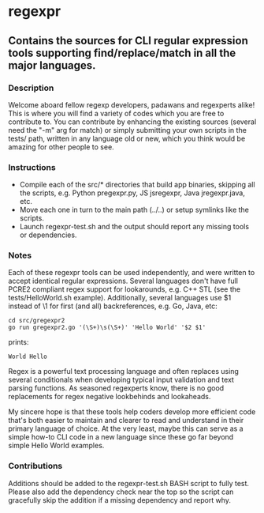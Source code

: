 # regexpr

## Contains the sources for CLI regular expression tools supporting find/replace/match in all the major languages.

### Description

Welcome aboard fellow regexp developers, padawans and regexperts alike! This is where you will find a variety of codes which you are free to contribute to.
You can contribute by enhancing the existing sources (several need the "-m" arg for match) or simply submitting your own scripts in the tests/ path, written in any language old or new, which you think would be amazing for other people to see.

### Instructions

- Compile each of the src/* directories that build app binaries, skipping all the scripts, e.g. Python pregexpr.py, JS jsregexpr, Java jregexpr.java, etc.
- Move each one in turn to the main path (../..) or setup symlinks like the scripts.
- Launch regexpr-test.sh and the output should report any missing tools or dependencies.

### Notes

Each of these regexpr tools can be used independently, and were written to accept identical regular expressions.
Several languages don't have full PCRE2 compliant regex support for lookarounds, e.g. C++ STL (see the tests/HelloWorld.sh example).
Additionally, several languages use $1 instead of \1 for first (and all) backreferences, e.g. Go, Java, etc:
```
cd src/gregexpr2
go run gregexpr2.go '(\S+)\s(\S+)' 'Hello World' '$2 $1'
```
prints:
```
World Hello
```

Regex is a powerful text processing language and often replaces using several conditionals when developing typical input validation and text parsing functions.
As seasoned regexperts know, there is no good replacements for regex negative lookbehinds and lookaheads.

My sincere hope is that these tools help coders develop more efficient code that's both easier to maintain and clearer to read and understand in their primary language of choice.
At the very least, maybe this can serve as a simple how-to CLI code in a new language since these go far beyond simple Hello World examples.

### Contributions

Additions should be added to the regexpr-test.sh BASH script to fully test.
Please also add the dependency check near the top so the script can gracefully skip the addition if a missing dependency and report why.
